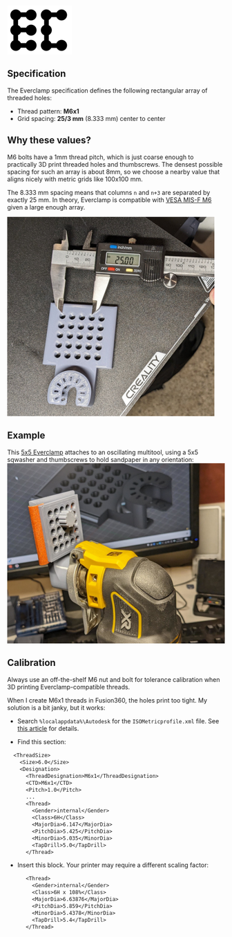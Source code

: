 <link rel="shortcut icon" type="image/x-icon" href="favicon.ico">

![](media/everclamp_logo.png)

## Specification

The Everclamp specification defines the following rectangular array of threaded holes:

- Thread pattern: **M6x1**
- Grid spacing: **25/3 mm** (8.333 mm) center to center

## Why these values?
M6 bolts have a 1mm thread pitch, which is just coarse enough to practically 3D print threaded holes and thumbscrews.  The densest possible spacing for such an array is about 8mm, so we choose a nearby value that aligns nicely with metric grids like 100x100 mm.

The 8.333 mm spacing means that columns `n` and `n+3` are separated by exactly 25 mm.  In theory, Everclamp is compatible with [VESA MIS-F M6](https://en.wikipedia.org/wiki/Flat_Display_Mounting_Interface#Variants) given a large enough array.

<img src="media/everclamp5x5.jpg" width="480">

## Example

This [5x5 Everclamp](https://www.thingiverse.com/thing:6083263) attaches to an oscillating multitool, using a 5x5 sqwasher and thumbscrews to hold sandpaper in any orientation:
![](media/multitool_sandpaper.jpg)

## Calibration

Always use an off-the-shelf M6 nut and bolt for tolerance calibration when 3D printing Everclamp-compatible threads.

When I create M6x1 threads in Fusion360, the holes print too tight.  My solution is a bit janky, but it works:

- Search `%localappdata%\Autodesk` for the `ISOMetricprofile.xml` file.  See [this article](https://www.autodesk.com/support/technical/article/caas/sfdcarticles/sfdcarticles/Custom-Threads-in-Fusion-360.html) for details.

- Find this section:

```
  <ThreadSize>
    <Size>6.0</Size>
    <Designation>
      <ThreadDesignation>M6x1</ThreadDesignation>
      <CTD>M6x1</CTD>
      <Pitch>1.0</Pitch>
      ...
      <Thread>
        <Gender>internal</Gender>
        <Class>6H</Class>
        <MajorDia>6.147</MajorDia>
        <PitchDia>5.425</PitchDia>
        <MinorDia>5.035</MinorDia>
        <TapDrill>5.0</TapDrill>
      </Thread>
```

- Insert this block.  Your printer may require a different scaling factor:

```
      <Thread>
        <Gender>internal</Gender>
        <Class>6H x 108%</Class>
        <MajorDia>6.63876</MajorDia>
        <PitchDia>5.859</PitchDia>
        <MinorDia>5.4378</MinorDia>
        <TapDrill>5.4</TapDrill>
      </Thread>
```
